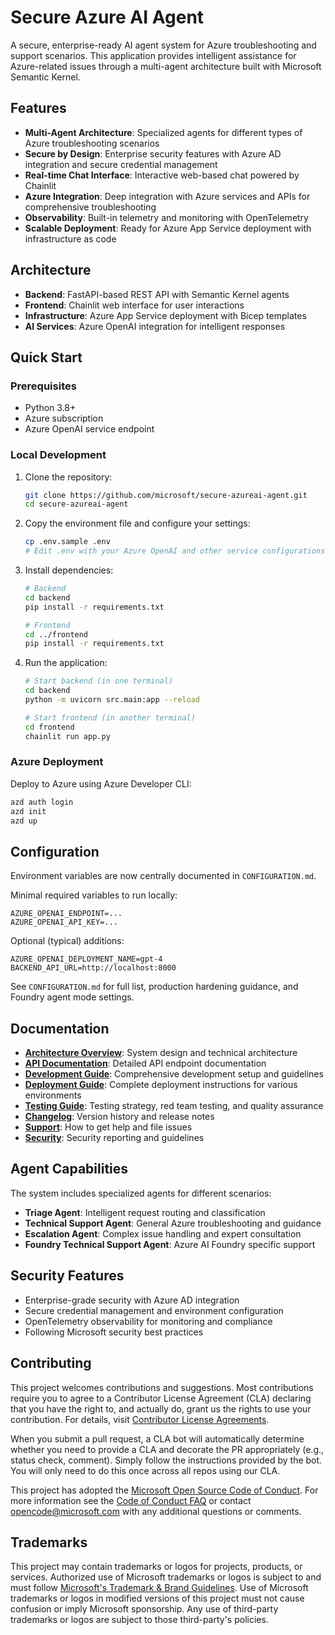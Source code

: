 # Secure Azure AI Agent

A secure, enterprise-ready AI agent system for Azure troubleshooting and support scenarios. This application provides intelligent assistance for Azure-related issues through a multi-agent architecture built with Microsoft Semantic Kernel.

## Features

- **Multi-Agent Architecture**: Specialized agents for different types of Azure troubleshooting scenarios
- **Secure by Design**: Enterprise security features with Azure AD integration and secure credential management
- **Real-time Chat Interface**: Interactive web-based chat powered by Chainlit
- **Azure Integration**: Deep integration with Azure services and APIs for comprehensive troubleshooting
- **Observability**: Built-in telemetry and monitoring with OpenTelemetry
- **Scalable Deployment**: Ready for Azure App Service deployment with infrastructure as code

## Architecture

- **Backend**: FastAPI-based REST API with Semantic Kernel agents
- **Frontend**: Chainlit web interface for user interactions
- **Infrastructure**: Azure App Service deployment with Bicep templates
- **AI Services**: Azure OpenAI integration for intelligent responses

## Quick Start

### Prerequisites

- Python 3.8+
- Azure subscription
- Azure OpenAI service endpoint

### Local Development

1. Clone the repository:
   ```bash
   git clone https://github.com/microsoft/secure-azureai-agent.git
   cd secure-azureai-agent
   ```

2. Copy the environment file and configure your settings:
   ```bash
   cp .env.sample .env
   # Edit .env with your Azure OpenAI and other service configurations
   ```

3. Install dependencies:
   ```bash
   # Backend
   cd backend
   pip install -r requirements.txt
   
   # Frontend
   cd ../frontend
   pip install -r requirements.txt
   ```

4. Run the application:
   ```bash
   # Start backend (in one terminal)
   cd backend
   python -m uvicorn src.main:app --reload
   
   # Start frontend (in another terminal)
   cd frontend
   chainlit run app.py
   ```

### Azure Deployment

Deploy to Azure using Azure Developer CLI:

```bash
azd auth login
azd init
azd up
```

## Configuration

Environment variables are now centrally documented in `CONFIGURATION.md`.

Minimal required variables to run locally:

```
AZURE_OPENAI_ENDPOINT=...
AZURE_OPENAI_API_KEY=...
```

Optional (typical) additions:

```
AZURE_OPENAI_DEPLOYMENT_NAME=gpt-4
BACKEND_API_URL=http://localhost:8000
```

See `CONFIGURATION.md` for full list, production hardening guidance, and Foundry agent mode settings.

## Documentation

- **[Architecture Overview](./ARCHITECTURE.md)**: System design and technical architecture
- **[API Documentation](./API.md)**: Detailed API endpoint documentation
- **[Development Guide](./DEVELOPMENT.md)**: Comprehensive development setup and guidelines
- **[Deployment Guide](./DEPLOYMENT.md)**: Complete deployment instructions for various environments
- **[Testing Guide](./TESTING.md)**: Testing strategy, red team testing, and quality assurance
- **[Changelog](./CHANGELOG.md)**: Version history and release notes
- **[Support](./SUPPORT.md)**: How to get help and file issues
- **[Security](./SECURITY.md)**: Security reporting and guidelines

## Agent Capabilities

The system includes specialized agents for different scenarios:

- **Triage Agent**: Intelligent request routing and classification
- **Technical Support Agent**: General Azure troubleshooting and guidance
- **Escalation Agent**: Complex issue handling and expert consultation
- **Foundry Technical Support Agent**: Azure AI Foundry specific support

## Security Features

- Enterprise-grade security with Azure AD integration
- Secure credential management and environment configuration
- OpenTelemetry observability for monitoring and compliance
- Following Microsoft security best practices

## Contributing

This project welcomes contributions and suggestions.  Most contributions require you to agree to a
Contributor License Agreement (CLA) declaring that you have the right to, and actually do, grant us
the rights to use your contribution. For details, visit [Contributor License Agreements](https://cla.opensource.microsoft.com).

When you submit a pull request, a CLA bot will automatically determine whether you need to provide
a CLA and decorate the PR appropriately (e.g., status check, comment). Simply follow the instructions
provided by the bot. You will only need to do this once across all repos using our CLA.

This project has adopted the [Microsoft Open Source Code of Conduct](https://opensource.microsoft.com/codeofconduct/).
For more information see the [Code of Conduct FAQ](https://opensource.microsoft.com/codeofconduct/faq/) or
contact [opencode@microsoft.com](mailto:opencode@microsoft.com) with any additional questions or comments.

## Trademarks

This project may contain trademarks or logos for projects, products, or services. Authorized use of Microsoft
trademarks or logos is subject to and must follow
[Microsoft's Trademark & Brand Guidelines](https://www.microsoft.com/legal/intellectualproperty/trademarks/usage/general).
Use of Microsoft trademarks or logos in modified versions of this project must not cause confusion or imply Microsoft sponsorship.
Any use of third-party trademarks or logos are subject to those third-party's policies.
